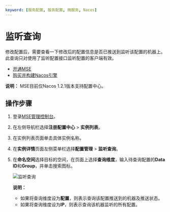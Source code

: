 ```yaml
---
keyword: [服务配置, 服务配置, 微服务, Nacos]
---
```


# 监听查询

修改配置后，需要查看一下修改后的配置信息是否已推送到监听该配置的机器上。此查询只对使用了监听配置接口监听配置的客户端有效。

-   [开通MSE](https://www.aliyun.com/product/mse)
-   [购买并构建Nacos引擎](/cn.zh-CN/快速入门/微服务组件托管/购买并构建Nacos引擎.md)

**说明：** MSE目前仅Nacos 1.2.1版本支持配置中心。

## 操作步骤

1.  登录[MSE管理控制台](https://mse.console.aliyun.com)。

2.  在左侧导航栏选择**注册配置中心** \> **实例列表**。

3.  在实例列表页面单击具体实例名称。

4.  在**实例详情**页面左侧菜单栏选择**配置管理** \> **监听查询**。

5.  在**命名空间**选择目标的空间，在页面上选择**查询维度**，输入待查询配置的**Data ID**和**Group**，并单击搜索图标。

    ![监听查询](https://static-aliyun-doc.oss-cn-hangzhou.aliyuncs.com/assets/img/zh-CN/1002309951/p130252.png)

    **说明：**

    -   如果将查询维度设为**配置**，则表示查询该配置推送到的机器及推送状态。
    -   如果将查询维度设为**IP**，则表示查询该机器监听的所有配置。

